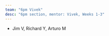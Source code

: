 ```yaml
---
team: "6pm Vivek"
desc: "6pm section, mentor: Vivek, Weeks 1-3"
---
```


* Jim V, Richard Y, Arturo M
